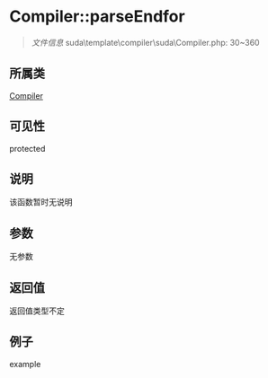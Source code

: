 # Compiler::parseEndfor



> *文件信息* suda\template\compiler\suda\Compiler.php: 30~360

## 所属类 

[Compiler](../Compiler.md)

## 可见性

 protected 

## 说明

该函数暂时无说明


## 参数


无参数


## 返回值

返回值类型不定


## 例子

example